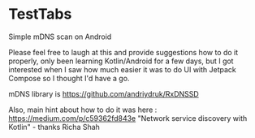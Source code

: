 # TestTabs
Simple mDNS scan on Android

Please feel free to laugh at this and provide suggestions how to do it properly, only been learning Kotlin/Android for a few days, but I got interested 
when I saw how much easier it was to do UI with Jetpack Compose so I thought I'd have a go.

mDNS library is https://github.com/andriydruk/RxDNSSD

Also, main hint about how to do it was here : https://medium.com/p/c59362fd843e
"Network service discovery with Kotlin" - thanks Richa Shah
